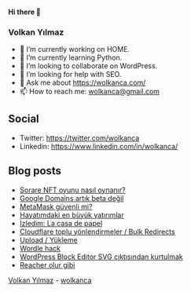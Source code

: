 #### Hi there 👋

### Volkan Yılmaz

- 🔭 I’m currently working on HOME.
- 🌱 I’m currently learning Python.
- 👯 I’m looking to collaborate on WordPress.
- 🤔 I’m looking for help with SEO.
- 💬 Ask me about https://wolkanca.com/
- 📫 How to reach me: wolkanca@gmail.com

## Social
- Twitter: https://twitter.com/wolkanca
- Linkedin: https://www.linkedin.com/in/wolkanca/



## Blog posts
<!-- BLOG-POST-LIST:START -->
- [Sorare NFT oyunu nasıl oynanır?](https://wolkanca.com/sorare-nft-oyunu-nasil-oynanir/)
- [Google Domains artık beta değil](https://wolkanca.com/google-domains-artik-beta-degil/)
- [MetaMask güvenli mi?](https://wolkanca.com/metamask-guvenli-mi/)
- [Hayatımdaki en büyük yatırımlar](https://wolkanca.com/hayatimdaki-en-buyuk-yatirimlar/)
- [İzledim: La casa de papel](https://wolkanca.com/izledim-la-casa-de-papel/)
- [Cloudflare toplu yönlendirmeler / Bulk Redirects](https://wolkanca.com/cloudflare-toplu-yonlendirmeler-bulk-redirects/)
- [Upload / Yükleme](https://wolkanca.com/upload-yukleme/)
- [Wordle hack](https://wolkanca.com/wordle-hack/)
- [WordPress Block Editor SVG çıktısından kurtulmak](https://wolkanca.com/wordpress-block-editor-svg-ciktisindan-kurtulmak/)
- [Reacher olur gibi](https://wolkanca.com/reacher-olur-gibi/)
<!-- BLOG-POST-LIST:END -->


[Volkan Yılmaz](https://volkanyilmaz.com.tr/) - [wolkanca](https://wolkanca.com/)
